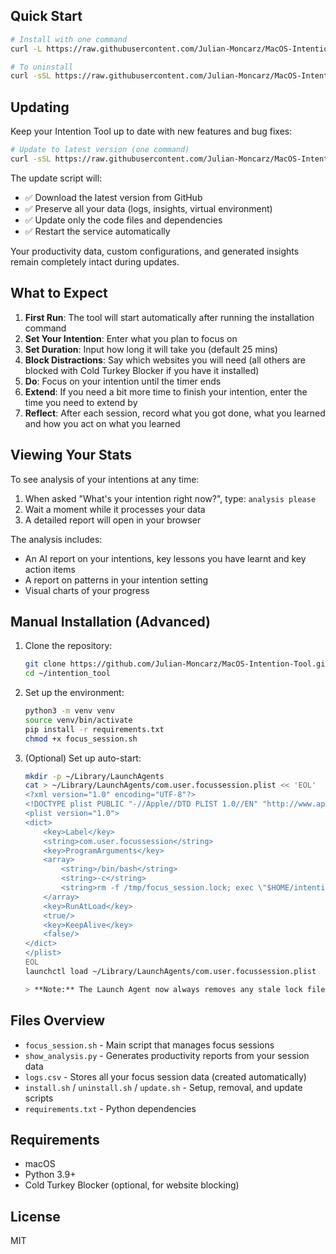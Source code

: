 ## Quick Start

```bash
# Install with one command
curl -L https://raw.githubusercontent.com/Julian-Moncarz/MacOS-Intention-Tool/main/install.sh | bash

# To uninstall
curl -sSL https://raw.githubusercontent.com/Julian-Moncarz/MacOS-Intention-Tool/main/uninstall.sh | bash
```

## Updating

Keep your Intention Tool up to date with new features and bug fixes:

```bash
# Update to latest version (one command)
curl -sSL https://raw.githubusercontent.com/Julian-Moncarz/MacOS-Intention-Tool/main/update.sh | bash
```

The update script will:
- ✅ Download the latest version from GitHub
- ✅ Preserve all your data (logs, insights, virtual environment)
- ✅ Update only the code files and dependencies
- ✅ Restart the service automatically

Your productivity data, custom configurations, and generated insights remain completely intact during updates.

## What to Expect

1. **First Run**: The tool will start automatically after running the installation command
2. **Set Your Intention**: Enter what you plan to focus on
3. **Set Duration**: Input how long it will take you (default 25 mins)
4. **Block Distractions**: Say which websites you will need (all others are blocked with Cold Turkey Blocker if you have it installed)
5. **Do**: Focus on your intention until the timer ends
6. **Extend**: If you need a bit more time to finish your intention, enter the time you need to extend by
7. **Reflect**: After each session, record what you got done, what you learned and how you act on what you learned


## Viewing Your Stats

To see analysis of your intentions at any time:
1. When asked "What's your intention right now?", type: `analysis please`
2. Wait a moment while it processes your data
3. A detailed report will open in your browser

The analysis includes:
- An AI report on your intentions, key lessons you have learnt and key action items
- A report on patterns in your intention setting
- Visual charts of your progress

## Manual Installation (Advanced)

1. Clone the repository:
   ```bash
   git clone https://github.com/Julian-Moncarz/MacOS-Intention-Tool.git ~/intention_tool
   cd ~/intention_tool
   ```

2. Set up the environment:
   ```bash
   python3 -m venv venv
   source venv/bin/activate
   pip install -r requirements.txt
   chmod +x focus_session.sh
   ```

3. (Optional) Set up auto-start:
   ```bash
   mkdir -p ~/Library/LaunchAgents
   cat > ~/Library/LaunchAgents/com.user.focussession.plist << 'EOL'
   <?xml version="1.0" encoding="UTF-8"?>
   <!DOCTYPE plist PUBLIC "-//Apple//DTD PLIST 1.0//EN" "http://www.apple.com/DTDs/PropertyList-1.0.dtd">
   <plist version="1.0">
   <dict>
       <key>Label</key>
       <string>com.user.focussession</string>
       <key>ProgramArguments</key>
       <array>
           <string>/bin/bash</string>
           <string>-c</string>
           <string>rm -f /tmp/focus_session.lock; exec \"$HOME/intention_tool/focus_session.sh\"</string>
       </array>
       <key>RunAtLoad</key>
       <true/>
       <key>KeepAlive</key>
       <false/>
   </dict>
   </plist>
   EOL
   launchctl load ~/Library/LaunchAgents/com.user.focussession.plist

   > **Note:** The Launch Agent now always removes any stale lock file before starting, so you never get stuck after a shutdown or crash.
   ```

## Files Overview

- `focus_session.sh` - Main script that manages focus sessions
- `show_analysis.py` - Generates productivity reports from your session data
- `logs.csv` - Stores all your focus session data (created automatically)
- `install.sh` / `uninstall.sh` / `update.sh` - Setup, removal, and update scripts
- `requirements.txt` - Python dependencies

## Requirements
- macOS
- Python 3.9+
- Cold Turkey Blocker (optional, for website blocking)

## License

MIT
